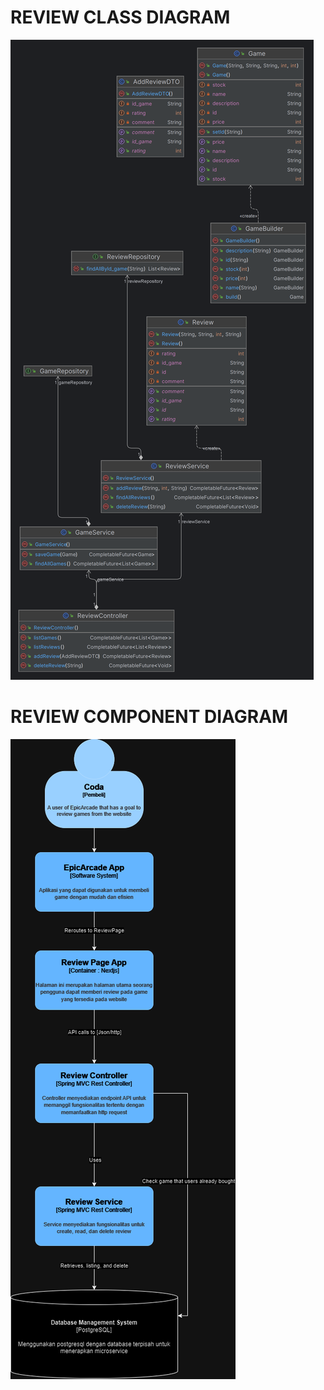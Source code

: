 # REVIEW CLASS DIAGRAM
![Review.png](Review.png)

# REVIEW COMPONENT DIAGRAM
![ComponentDiagram.png](ComponentDiagram.png)
